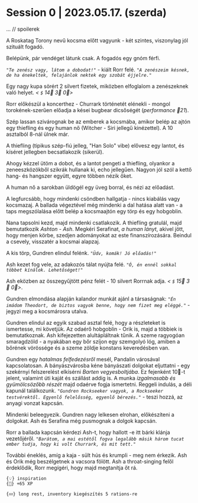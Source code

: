 # Session 0 | 2023.05.17. (szerda)

... // spoilerek

A Roskatag Torony nevű kocsma előtt vagyunk - két szintes, viszonylag jól szituált fogadó.

Belépünk, pár vendéget látunk csak. A fogadós egy gnóm férfi.

*`"Te zenész vagy, látom a dobodat!"`* - kiált Rorr felé. *`"A zenészeim késnek, de ha énekeltek, felajánlok nektek egy szobát éjjelre."`*

Egy nagy kupa sörért 2 silvert fizetek, miközben elfoglalom a zenészeknek való helyet. *< `$` 14🥇 3🥈 0🥉>*

Rorr előkészül a koncerthez - Churrark történetét elénekli - mongol torokének-szerűen előadja a kései bugbear dicsőségét (*performance 🎲21*).

Szép lassan szivárognak be az emberek a kocsmába, amikor belép az ajtón egy thiefling és egy human nő (Witcher - Siri jellegű kinézettel). A 10 asztalból 8-nál ülnek már.

A thiefling (tipikus szép-fiú jelleg, "Han Solo" vibe) elővesz egy lantot, és kíséret jellegben becsatlakozik (sikerül).

Ahogy kézzel ütöm a dobot, és a lantot pengeti a thiefling, olyankor a zeneeszközökből szikrák hullanak ki, echo jellegűen. Nagyon jól szól a kettő hang- és hangszer együtt, egyre többen nézik őket.

A human nő a sarokban üldögél egy üveg borral, és nézi az előadást.

A legfurcsább, hogy mindenki csöndben hallgatja - nincs kiabálás vagy kocsmazaj. A ballada végeztével még mindenki a dal hatása alatt van - a taps megszólalása előtt belép a kocsmaajtón egy törp és egy hobgoblin.

Nana tapsolni kezd, majd mindenki csatlakozik. A thiefling gratulál, majd bemutatkozik *Ashton - Ash*. Megkéri Serafinat, *a human lányt*, akivel jött, hogy menjen körbe, szedjen adományokat az este finanszírozására. Beindul a csevely, visszatér a kocsmai alapzaj.

A kis törp, Gundren elindul felénk. *`"Üdv, komák! Jó előadás!"`*

Ash kezet fog vele, az adakozós tálat nyújta felé. *`"Ó, én ennél sokkal többet kínálok. Lehetőséget!"`*

Ash eközben az összegyűjtött pénz felét - 10 silvert Rorrnak adja. *< `$` 15🥇 3🥈 0🥉>*. 

Gundren elmondása alapján kalandor munkát ajánl a társaságnak: 
*`"Én imádom Theodort, de biztos vagyok benne, hogy nem fizet meg eléggé."`* - jegyzi meg a kocsmárosra utalva.

Gundren elindul az egyik szabad asztal felé, hogy a részleteket is ismertesse, mi követjük. Az odaérő hobgoblin - Orik is, majd a többiek is bemutatkoznak. Ash kifejezetten alultápláltnak tűnik. A szeme ragyogóan smaragdzöld - a nyakában egy bőr szíjon egy szemgolyó lóg, amiben a bőrének vörössége és a szeme zöldje konstans keveredésben van.

Gundren egy *hatalmas felfedezésről* mesél, Pandalin városával kapcsolatosan. A bányászvárosba kéne bányászati dolgokat eljuttatni - egy szekérnyi felszerelést elkísérni *Barten vegyesboltjába*. Ez fejenként 10🥇-t jelent, valamint úti kaját és szállást addig is. A munka *izgalmasabb és gyümölcsözőbb részét* majd odaérve fogja ismertetni. Reggeli indulás, a déli kapunál találkozunk. *`"Gundren Rockseeker vagyok, a Rockseeker testvérektől. Egyenlő felelősség, egyenlő bérezés."`* - teszi hozzá, az anyagi vonzat kapcsán.

Mindenki beleegyezik. Gundren nagy lelkesen elrohan, előkészíteni a dolgokat. Ash és Serafina még pusmognak a dolgok kapcsán.

Rorr a ballada kapcsán kérdezi Ash-t, hogy hallott -e itt bárki klánja vezetőjéről. *`"Barátom, a mai estétől fogva legalább másik három tucat ember tudja, hogy ki volt Churrark, és mit tett."`*

További éneklés, amíg a kaja - sült hús és krumpli - meg nem érkezik. Ash és Orik még beszélgetnek a vacsora fölött. Ash a throat-singing felől érdeklődik, Rorr megígéri, hogy majd megtanítja őt rá.


~~~
{💡} inspiration
{🌟} +65 XP

{💤} long rest, inventory kiegészítés 5 rations-re
~~~